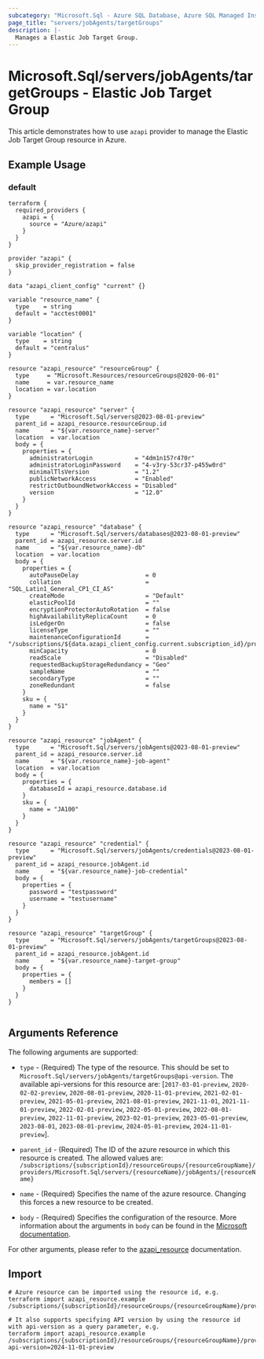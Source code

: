 ```yaml
---
subcategory: "Microsoft.Sql - Azure SQL Database, Azure SQL Managed Instance, Azure Synapse Analytics"
page_title: "servers/jobAgents/targetGroups"
description: |-
  Manages a Elastic Job Target Group.
---
```


# Microsoft.Sql/servers/jobAgents/targetGroups - Elastic Job Target Group

This article demonstrates how to use `azapi` provider to manage the Elastic Job Target Group resource in Azure.

## Example Usage

### default

```hcl
terraform {
  required_providers {
    azapi = {
      source = "Azure/azapi"
    }
  }
}

provider "azapi" {
  skip_provider_registration = false
}

data "azapi_client_config" "current" {}

variable "resource_name" {
  type    = string
  default = "acctest0001"
}

variable "location" {
  type    = string
  default = "centralus"
}

resource "azapi_resource" "resourceGroup" {
  type     = "Microsoft.Resources/resourceGroups@2020-06-01"
  name     = var.resource_name
  location = var.location
}

resource "azapi_resource" "server" {
  type      = "Microsoft.Sql/servers@2023-08-01-preview"
  parent_id = azapi_resource.resourceGroup.id
  name      = "${var.resource_name}-server"
  location  = var.location
  body = {
    properties = {
      administratorLogin            = "4dm1n157r470r"
      administratorLoginPassword    = "4-v3ry-53cr37-p455w0rd"
      minimalTlsVersion             = "1.2"
      publicNetworkAccess           = "Enabled"
      restrictOutboundNetworkAccess = "Disabled"
      version                       = "12.0"
    }
  }
}

resource "azapi_resource" "database" {
  type      = "Microsoft.Sql/servers/databases@2023-08-01-preview"
  parent_id = azapi_resource.server.id
  name      = "${var.resource_name}-db"
  location  = var.location
  body = {
    properties = {
      autoPauseDelay                   = 0
      collation                        = "SQL_Latin1_General_CP1_CI_AS"
      createMode                       = "Default"
      elasticPoolId                    = ""
      encryptionProtectorAutoRotation  = false
      highAvailabilityReplicaCount     = 0
      isLedgerOn                       = false
      licenseType                      = ""
      maintenanceConfigurationId       = "/subscriptions/${data.azapi_client_config.current.subscription_id}/providers/Microsoft.Maintenance/publicMaintenanceConfigurations/SQL_Default"
      minCapacity                      = 0
      readScale                        = "Disabled"
      requestedBackupStorageRedundancy = "Geo"
      sampleName                       = ""
      secondaryType                    = ""
      zoneRedundant                    = false
    }
    sku = {
      name = "S1"
    }
  }
}

resource "azapi_resource" "jobAgent" {
  type      = "Microsoft.Sql/servers/jobAgents@2023-08-01-preview"
  parent_id = azapi_resource.server.id
  name      = "${var.resource_name}-job-agent"
  location  = var.location
  body = {
    properties = {
      databaseId = azapi_resource.database.id
    }
    sku = {
      name = "JA100"
    }
  }
}

resource "azapi_resource" "credential" {
  type      = "Microsoft.Sql/servers/jobAgents/credentials@2023-08-01-preview"
  parent_id = azapi_resource.jobAgent.id
  name      = "${var.resource_name}-job-credential"
  body = {
    properties = {
      password = "testpassword"
      username = "testusername"
    }
  }
}

resource "azapi_resource" "targetGroup" {
  type      = "Microsoft.Sql/servers/jobAgents/targetGroups@2023-08-01-preview"
  parent_id = azapi_resource.jobAgent.id
  name      = "${var.resource_name}-target-group"
  body = {
    properties = {
      members = []
    }
  }
}


```



## Arguments Reference

The following arguments are supported:

* `type` - (Required) The type of the resource. This should be set to `Microsoft.Sql/servers/jobAgents/targetGroups@api-version`. The available api-versions for this resource are: [`2017-03-01-preview`, `2020-02-02-preview`, `2020-08-01-preview`, `2020-11-01-preview`, `2021-02-01-preview`, `2021-05-01-preview`, `2021-08-01-preview`, `2021-11-01`, `2021-11-01-preview`, `2022-02-01-preview`, `2022-05-01-preview`, `2022-08-01-preview`, `2022-11-01-preview`, `2023-02-01-preview`, `2023-05-01-preview`, `2023-08-01`, `2023-08-01-preview`, `2024-05-01-preview`, `2024-11-01-preview`].

* `parent_id` - (Required) The ID of the azure resource in which this resource is created. The allowed values are:  
  `/subscriptions/{subscriptionId}/resourceGroups/{resourceGroupName}/providers/Microsoft.Sql/servers/{resourceName}/jobAgents/{resourceName}`

* `name` - (Required) Specifies the name of the azure resource. Changing this forces a new resource to be created.

* `body` - (Required) Specifies the configuration of the resource. More information about the arguments in `body` can be found in the [Microsoft documentation](https://learn.microsoft.com/en-us/azure/templates/Microsoft.Sql/servers/jobAgents/targetGroups?pivots=deployment-language-terraform).

For other arguments, please refer to the [azapi_resource](https://registry.terraform.io/providers/Azure/azapi/latest/docs/resources/resource) documentation.

## Import

 ```shell
 # Azure resource can be imported using the resource id, e.g.
 terraform import azapi_resource.example /subscriptions/{subscriptionId}/resourceGroups/{resourceGroupName}/providers/Microsoft.Sql/servers/{resourceName}/jobAgents/{resourceName}/targetGroups/{resourceName}
 
 # It also supports specifying API version by using the resource id with api-version as a query parameter, e.g.
 terraform import azapi_resource.example /subscriptions/{subscriptionId}/resourceGroups/{resourceGroupName}/providers/Microsoft.Sql/servers/{resourceName}/jobAgents/{resourceName}/targetGroups/{resourceName}?api-version=2024-11-01-preview
 ```
